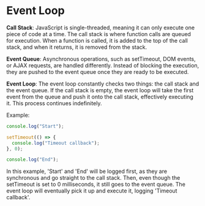# Event Loop

**Call Stack**: JavaScript is single-threaded, meaning it can only execute one piece of code at a time. The call stack is where function calls are queued for execution. When a function is called, it is added to the top of the call stack, and when it returns, it is removed from the stack.

**Event Queue**: Asynchronous operations, such as setTimeout, DOM events, or AJAX requests, are handled differently. Instead of blocking the execution, they are pushed to the event queue once they are ready to be executed.

**Event Loop**: The event loop constantly checks two things: the call stack and the event queue. If the call stack is empty, the event loop will take the first event from the queue and push it onto the call stack, effectively executing it. This process continues indefinitely.

Example:

```js
console.log("Start");

setTimeout(() => {
  console.log("Timeout callback");
}, 0);

console.log("End");
```

In this example, 'Start' and 'End' will be logged first, as they are synchronous and go straight to the call stack. Then, even though the setTimeout is set to 0 milliseconds, it still goes to the event queue. The event loop will eventually pick it up and execute it, logging 'Timeout callback'.
